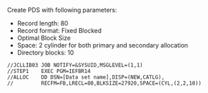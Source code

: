 Create PDS with following parameters:
- Record length: 80
- Record format: Fixed Blocked
- Optimal Block Size
- Space: 2 cylinder for both primary and secondary allocation
- Directory blocks: 10

```
//JCLLIB03 JOB NOTIFY=&SYSUID,MSGLEVEL=(1,1)                   
//STEP1    EXEC PGM=IEFBR14                                    
//ALLOC    DD DSN=[Data set name],DISP=(NEW,CATLG),            
//         RECFM=FB,LRECL=80,BLKSIZE=27920,SPACE=(CYL,(2,2,10))
```
